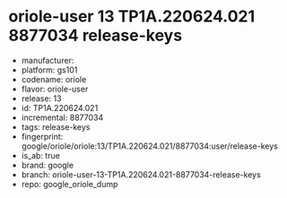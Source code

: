 # oriole-user 13 TP1A.220624.021 8877034 release-keys
- manufacturer: 
- platform: gs101
- codename: oriole
- flavor: oriole-user
- release: 13
- id: TP1A.220624.021
- incremental: 8877034
- tags: release-keys
- fingerprint: google/oriole/oriole:13/TP1A.220624.021/8877034:user/release-keys
- is_ab: true
- brand: google
- branch: oriole-user-13-TP1A.220624.021-8877034-release-keys
- repo: google_oriole_dump
